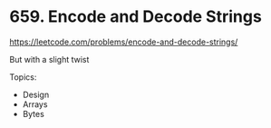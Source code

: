 # 659. Encode and Decode Strings

https://leetcode.com/problems/encode-and-decode-strings/

But with a slight twist

Topics:

-   Design
-   Arrays
-   Bytes
